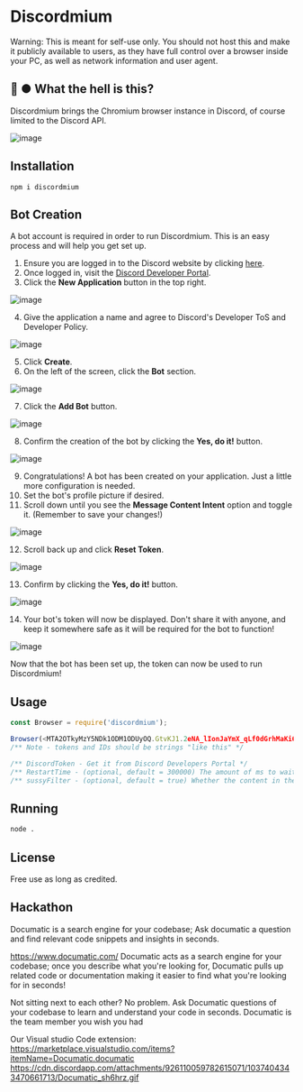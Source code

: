 # Discordmium

Warning: This is meant for self-use only. You should not host this and make it publicly available to users, as they have full control over a browser inside your PC, as well as network information and user agent.

## 🤨 ● What the hell is this?
Discordmium brings the Chromium browser instance in Discord, of course limited to the Discord API.

![image](https://user-images.githubusercontent.com/69168154/210166179-4cda39b1-a191-4dd0-85bd-51b12c670942.png)

## Installation

```shell
npm i discordmium
```

## Bot Creation
A bot account is required in order to run Discordmium. This is an easy process and will help you get set up.

1. Ensure you are logged in to the Discord website by clicking [here](https://discord.com/app).
2. Once logged in, visit the [Discord Developer Portal](https://discord.com/developers/applications).
3. Click the **New Application** button in the top right.

![image](https://raw.githubusercontent.com/asdfzxcvbn/discordmium/bot-guide/imgs/new-app.png)

4. Give the application a name and agree to Discord's Developer ToS and Developer Policy.

![image](https://raw.githubusercontent.com/asdfzxcvbn/discordmium/bot-guide/imgs/bot-name.png)

5. Click **Create**.
6. On the left of the screen, click the **Bot** section.

![image](https://raw.githubusercontent.com/asdfzxcvbn/discordmium/bot-guide/imgs/bot-page.png)

7. Click the **Add Bot** button.

![image](https://raw.githubusercontent.com/asdfzxcvbn/discordmium/bot-guide/imgs/add-bot.png)

8. Confirm the creation of the bot by clicking the **Yes, do it!** button.

![image](https://raw.githubusercontent.com/asdfzxcvbn/discordmium/bot-guide/imgs/add-bot-confirm.png)

9. Congratulations! A bot has been created on your application. Just a little more configuration is needed.
10. Set the bot's profile picture if desired.
11. Scroll down until you see the **Message Content Intent** option and toggle it. (Remember to save your changes!)

![image](https://raw.githubusercontent.com/asdfzxcvbn/discordmium/bot-guide/imgs/intent.png)

12. Scroll back up and click **Reset Token**.

![image](https://raw.githubusercontent.com/asdfzxcvbn/discordmium/bot-guide/imgs/reset-token.png)

13. Confirm by clicking the **Yes, do it!** button.

![image](https://raw.githubusercontent.com/asdfzxcvbn/discordmium/bot-guide/imgs/reset-token-confirm.png)

14. Your bot's token will now be displayed. Don't share it with anyone, and keep it somewhere safe as it will be required for the bot to function!

![image](https://raw.githubusercontent.com/asdfzxcvbn/discordmium/bot-guide/imgs/token-shown.png)

Now that the bot has been set up, the token can now be used to run Discordmium!

## Usage

```javascript
const Browser = require('discordmium');

Browser(<MTA2OTkyMzY5NDk1ODM1ODUyOQ.GtvKJ1.2eNA_lIonJaYmX_qLf0dGrhMaKi6xomMV1nX9U>, <1022182260985827338>, <30>, <sussyFilter>)
/** Note - tokens and IDs should be strings "like this" */

/** DiscordToken - Get it from Discord Developers Portal */
/** RestartTime - (optional, default = 300000) The amount of ms to wait to restart the current browser and let other users run the command again */
/** sussyFilter - (optional, default = true) Whether the content in the type button and URL input shall be filtered or not. */
```

## Running

```bash
node .
```

## License
Free use as long as credited.

## Hackathon
Documatic is a search engine for your codebase; Ask documatic a question and find relevant code snippets and insights in seconds.

https://www.documatic.com/
Documatic acts as a search engine for your codebase; once you describe what you're looking for, Documatic pulls up related code or documentation making it easier to find what you're looking for in seconds!

Not sitting next to each other? No problem. Ask Documatic questions of your codebase to learn and understand your code in seconds. Documatic is the team member you wish you had

Our Visual studio Code extension: https://marketplace.visualstudio.com/items?itemName=Documatic.documatic
https://cdn.discordapp.com/attachments/926110059782615071/1037404343470661713/Documatic_sh6hrz.gif
